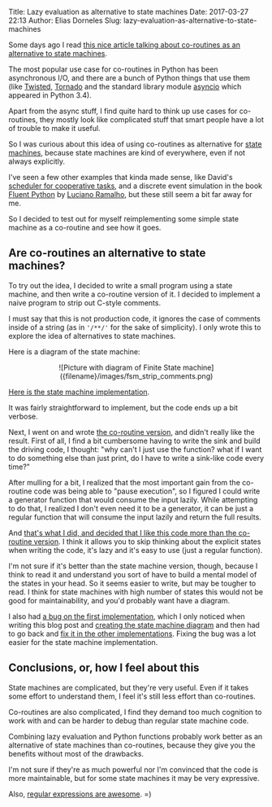 Title: Lazy evaluation as alternative to state machines
Date: 2017-03-27 22:13
Author: Elias Dorneles
Slug: lazy-evaluation-as-alternative-to-state-machines

Some days ago I read [this nice article talking about co-routines as an
alternative to state
machines](http://eli.thegreenplace.net/2009/08/29/co-routines-as-an-alternative-to-state-machines).

The most popular use case for co-routines in Python has been asynchronous I/O,
and there are a bunch of Python things that use them (like
[Twisted](https://twistedmatrix.com), [Tornado](http://www.tornadoweb.org) and
the standard library module
[asyncio](https://docs.python.org/3/library/asyncio.html) which appeared in
Python 3.4).

Apart from the async stuff, I find quite hard to think up use cases for
co-routines, they mostly look like complicated stuff that smart people have a
lot of trouble to make it useful.

So I was curious about this idea of using co-routines as alternative for [state
machines](https://en.wikipedia.org/wiki/Finite-state_machine), because state
machines are kind of everywhere, even if not always explicitly.

I've seen a few other examples that kinda made sense, like David's [scheduler
for cooperative tasks](http://www.dabeaz.com/coroutines/pyos8.py), and a
discrete event simulation in the book [Fluent
Python](http://shop.oreilly.com/product/0636920032519.do) by [Luciano
Ramalho](https://twitter.com/ramalhoorg), but these still seem a bit far away
for me.

So I decided to test out for myself reimplementing some simple state
machine as a co-routine and see how it goes.

## Are co-routines an alternative to state machines?

To try out the idea, I decided to write a small program using a state machine,
and then write a co-routine version of it. I decided to implement a naive
program to strip out C-style comments.

I must say that this is not production code, it ignores the case of comments
inside of a string (as in `'/**/'` for the sake of simplicity). I only wrote
this to explore the idea of alternatives to state machines.

Here is a diagram of the state machine:

<center>
![Picture with diagram of Finite State machine]({filename}/images/fsm_strip_comments.png)
</center>

[Here is the state machine implementation](https://github.com/eliasdorneles/lazy-eval-gt-state-machines/blob/master/001_state_machine.py).

It was fairly straightforward to implement, but the code ends up a bit verbose.

Next, I went on and wrote [the co-routine version](https://github.com/eliasdorneles/lazy-eval-gt-state-machines/blob/master/002_coroutine.py), and didn't really like the result.
First of all, I find a bit cumbersome having to write the sink and build the driving code,
I thought: "why can't I just use the function? what if I want to do something
else than just print, do I have to write a sink-like code every time?"

After mulling for a bit, I realized that the most important gain from the
co-routine code was being able to "pause execution", so I figured I could write
a generator function that would consume the input lazily. While attempting
to do that, I realized I don't even need it to be a generator, it can
be just a regular function that will consume the input lazily and
return the full results.

And [that's what I did, and decided that I like this code more than the co-routine version](https://github.com/eliasdorneles/lazy-eval-gt-state-machines/blob/master/004_imperative_final.py).
I think it allows you to skip thinking about the explicit states when writing
the code, it's lazy and it's easy to use (just a regular function).

I'm not sure if it's better than the state machine version, though,
because I think to read it and understand you sort of have to build a
mental model of the states in your head. So it seems easier to write,
but may be tougher to read.
I think for state machines with high number of states this would not be
good for maintainability, and you'd probably want have a diagram.

I also had [a bug on the first
implementation](https://github.com/eliasdorneles/lazy-eval-gt-state-machines/commit/458fb7e124dff3bb06a9f61b62453507ad0c3d75),
which I only noticed when writing this blog post and [creating the state
machine
diagram](https://github.com/eliasdorneles/lazy-eval-gt-state-machines/blob/master/diagram.dot)
and then had to go back and [fix it in the other implementations](https://github.com/eliasdorneles/lazy-eval-gt-state-machines/commit/0bb8092a7d7b80aae34ef95af1334657ffd04ff5).
Fixing the bug was a lot easier for the state machine implementation.


## Conclusions, or, how I feel about this

State machines are complicated, but they're very useful. Even if it takes some
effort to understand them, I feel it's still less effort than co-routines.

Co-routines are also complicated, I find they demand too much cognition
to work with and can be harder to debug than regular state machine code.

Combining lazy evaluation and Python functions probably work better as an
alternative of state machines than co-routines, because they give you the
benefits without most of the drawbacks.

I'm not sure if they're as much powerful nor I'm convinced that the code is
more maintainable, but for some state machines it may be very expressive.

Also, [regular expressions are awesome](https://github.com/eliasdorneles/lazy-eval-gt-state-machines/blob/master/005_pro.py). =)
